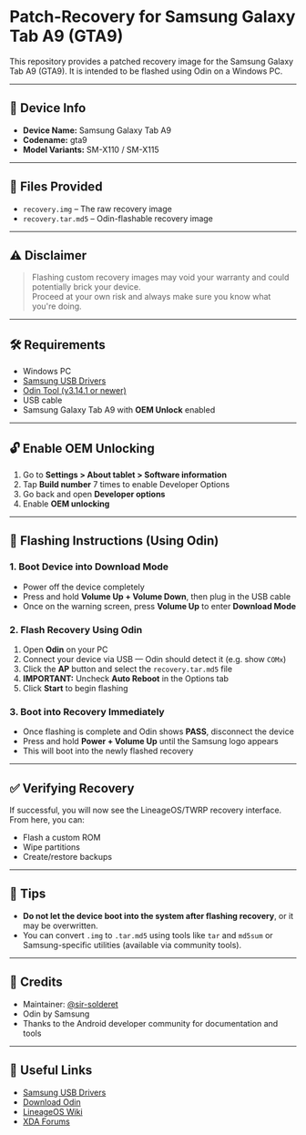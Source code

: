 # Patch-Recovery for Samsung Galaxy Tab A9 (GTA9)

This repository provides a patched recovery image for the Samsung Galaxy Tab A9 (GTA9). It is intended to be flashed using Odin on a Windows PC.

---

## 📲 Device Info

- **Device Name:** Samsung Galaxy Tab A9
- **Codename:** gta9
- **Model Variants:** SM-X110 / SM-X115

---

## 📁 Files Provided

- `recovery.img` – The raw recovery image
- `recovery.tar.md5` – Odin-flashable recovery image

---

## ⚠️ Disclaimer

> Flashing custom recovery images may void your warranty and could potentially brick your device.  
> Proceed at your own risk and always make sure you know what you're doing.

---

## 🛠 Requirements

- Windows PC
- [Samsung USB Drivers](https://developer.samsung.com/mobile/android-usb-driver.html)
- [Odin Tool (v3.14.1 or newer)](https://samfw.com/blog/download-odin-all-version)
- USB cable
- Samsung Galaxy Tab A9 with **OEM Unlock** enabled

---

## 🔓 Enable OEM Unlocking

1. Go to **Settings > About tablet > Software information**
2. Tap **Build number** 7 times to enable Developer Options
3. Go back and open **Developer options**
4. Enable **OEM unlocking**

---

## 🚀 Flashing Instructions (Using Odin)

### 1. Boot Device into Download Mode

- Power off the device completely  
- Press and hold **Volume Up + Volume Down**, then plug in the USB cable  
- Once on the warning screen, press **Volume Up** to enter **Download Mode**

### 2. Flash Recovery Using Odin

1. Open **Odin** on your PC
2. Connect your device via USB — Odin should detect it (e.g. show `COMx`)
3. Click the **AP** button and select the `recovery.tar.md5` file
4. **IMPORTANT:** Uncheck **Auto Reboot** in the Options tab
5. Click **Start** to begin flashing

### 3. Boot into Recovery Immediately

- Once flashing is complete and Odin shows **PASS**, disconnect the device  
- Press and hold **Power + Volume Up** until the Samsung logo appears  
- This will boot into the newly flashed recovery

---

## ✅ Verifying Recovery

If successful, you will now see the LineageOS/TWRP recovery interface.  
From here, you can:
- Flash a custom ROM
- Wipe partitions
- Create/restore backups

---

## 🧰 Tips

- **Do not let the device boot into the system after flashing recovery**, or it may be overwritten.
- You can convert `.img` to `.tar.md5` using tools like `tar` and `md5sum` or Samsung-specific utilities (available via community tools).

---

## 🙏 Credits

- Maintainer: [@sir-solderet](https://github.com/sir-solderet)
- Odin by Samsung
- Thanks to the Android developer community for documentation and tools

---

## 📎 Useful Links

- [Samsung USB Drivers](https://developer.samsung.com/mobile/android-usb-driver.html)
- [Download Odin](https://odindownload.com/)
- [LineageOS Wiki](https://wiki.lineageos.org/)
- [XDA Forums](https://forum.xda-developers.com/)
